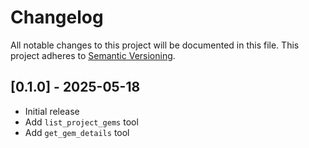 # Changelog

All notable changes to this project will be documented in this file. This project adheres to [Semantic Versioning](https://semver.org/spec/v2.0.0.html).

## [0.1.0] - 2025-05-18

- Initial release
- Add `list_project_gems` tool
- Add `get_gem_details` tool
